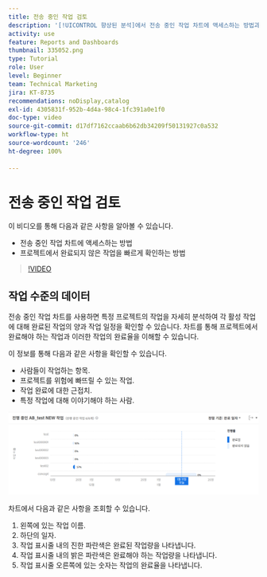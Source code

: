 ```yaml
---
title: 전송 중인 작업 검토
description: '[!UICONTROL 향상된 분석]에서 전송 중인 작업 차트에 액세스하는 방법과 프로젝트에서 완료되지 않은 작업을 빠르게 확인하는 방법을 알아봅니다.'
activity: use
feature: Reports and Dashboards
thumbnail: 335052.png
type: Tutorial
role: User
level: Beginner
team: Technical Marketing
jira: KT-8735
recommendations: noDisplay,catalog
exl-id: 4305831f-952b-4d4a-98c4-1fc391a0e1f0
doc-type: video
source-git-commit: d17df7162ccaab6b62db34209f50131927c0a532
workflow-type: ht
source-wordcount: '246'
ht-degree: 100%

---
```


# 전송 중인 작업 검토

이 비디오를 통해 다음과 같은 사항을 알아볼 수 있습니다.

* 전송 중인 작업 차트에 액세스하는 방법
* 프로젝트에서 완료되지 않은 작업을 빠르게 확인하는 방법

>[!VIDEO](https://video.tv.adobe.com/v/3437007/?quality=12&learn=on&enablevpops&captions=kor)

## 작업 수준의 데이터

전송 중인 작업 차트를 사용하면 특정 프로젝트의 작업을 자세히 분석하여 각 활성 작업에 대해 완료된 작업의 양과 작업 일정을 확인할 수 있습니다. 차트를 통해 프로젝트에서 완료해야 하는 작업과 이러한 작업의 완료율을 이해할 수 있습니다.

이 정보를 통해 다음과 같은 사항을 확인할 수 있습니다.

* 사람들이 작업하는 항목.
* 프로젝트를 위험에 빠뜨릴 수 있는 작업.
* 작업 완료에 대한 근접치.
* 특정 작업에 대해 이야기해야 하는 사람.

![An image showing a tasks in flight chart with numbers on areas described in the bullets below](assets/section-2-11.png)

차트에서 다음과 같은 사항을 조회할 수 있습니다.

1. 왼쪽에 있는 작업 이름.
1. 하단의 일자.
1. 작업 표시줄 내의 진한 파란색은 완료된 작업량을 나타냅니다.
1. 작업 표시줄 내의 밝은 파란색은 완료해야 하는 작업량을 나타냅니다.
1. 작업 표시줄 오른쪽에 있는 숫자는 작업의 완료율을 나타냅니다.
